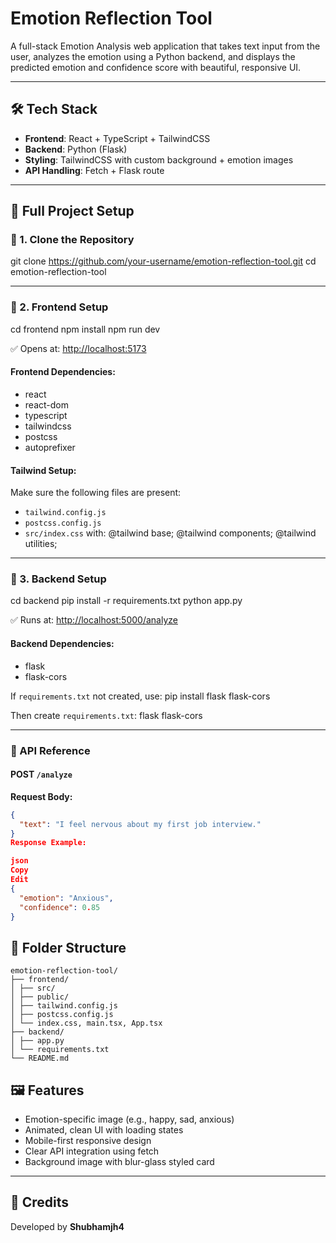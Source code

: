 # Emotion Reflection Tool

A full-stack Emotion Analysis web application that takes text input from the user, analyzes the emotion using a Python backend, and displays the predicted emotion and confidence score with beautiful, responsive UI.

---

## 🛠️ Tech Stack

- **Frontend**: React + TypeScript + TailwindCSS
- **Backend**: Python (Flask)
- **Styling**: TailwindCSS with custom background + emotion images
- **API Handling**: Fetch + Flask route

---

## 🚀 Full Project Setup

### 🔹 1. Clone the Repository

git clone https://github.com/your-username/emotion-reflection-tool.git
cd emotion-reflection-tool



---

### 🔹 2. Frontend Setup

cd frontend
npm install
npm run dev



✅ Opens at: [http://localhost:5173](http://localhost:5173)

#### Frontend Dependencies:
- react
- react-dom
- typescript
- tailwindcss
- postcss
- autoprefixer

#### Tailwind Setup:
Make sure the following files are present:
- `tailwind.config.js`
- `postcss.config.js`
- `src/index.css` with:
@tailwind base;
@tailwind components;
@tailwind utilities;



---

### 🔹 3. Backend Setup

cd backend
pip install -r requirements.txt
python app.py


✅ Runs at: [http://localhost:5000/analyze](http://localhost:5000/analyze)

#### Backend Dependencies:
- flask
- flask-cors

If `requirements.txt` not created, use:
pip install flask flask-cors



Then create `requirements.txt`:
flask
flask-cors



---

### 📡 API Reference

#### POST `/analyze`

**Request Body:**
```json
{
  "text": "I feel nervous about my first job interview."
}
Response Example:

json
Copy
Edit
{
  "emotion": "Anxious",
  "confidence": 0.85
}

```
## 📁 Folder Structure

```
emotion-reflection-tool/
├── frontend/
│ ├── src/
│ ├── public/
│ ├── tailwind.config.js
│ ├── postcss.config.js
│ └── index.css, main.tsx, App.tsx
├── backend/
│ ├── app.py
│ └── requirements.txt
└── README.md
```
## 🖼️ Features

- Emotion-specific image (e.g., happy, sad, anxious)
- Animated, clean UI with loading states
- Mobile-first responsive design
- Clear API integration using fetch
- Background image with blur-glass styled card

---


<!-- ### Home Page UI:


![Home Page](./assets/screenshot.png)
 -->



<!-- --- -->

## 🙌 Credits

Developed by **Shubhamjh4**